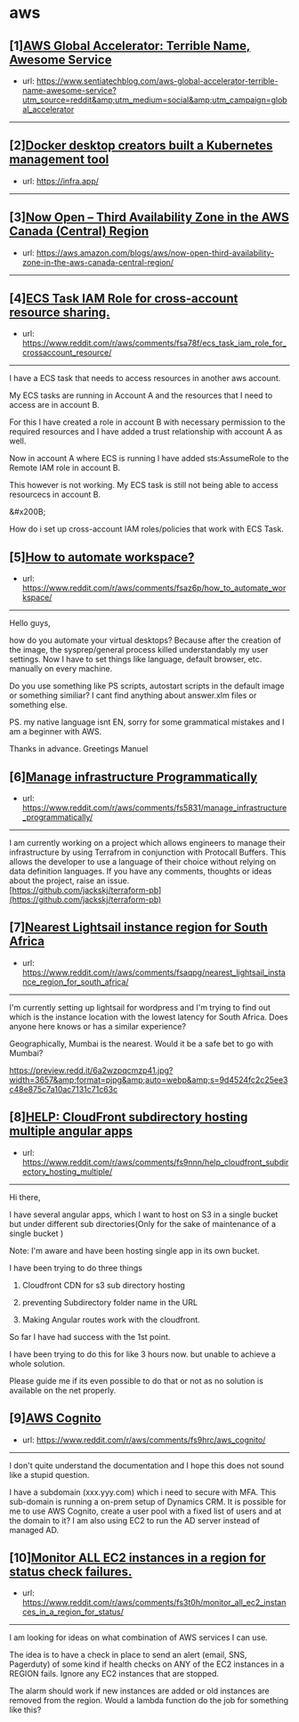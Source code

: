 # aws
## [1][AWS Global Accelerator: Terrible Name, Awesome Service](https://www.reddit.com/r/aws/comments/fsba7m/aws_global_accelerator_terrible_name_awesome/)
- url: https://www.sentiatechblog.com/aws-global-accelerator-terrible-name-awesome-service?utm_source=reddit&amp;utm_medium=social&amp;utm_campaign=global_accelerator
---

## [2][Docker desktop creators built a Kubernetes management tool](https://www.reddit.com/r/aws/comments/fs1lvy/docker_desktop_creators_built_a_kubernetes/)
- url: https://infra.app/
---

## [3][Now Open – Third Availability Zone in the AWS Canada (Central) Region](https://www.reddit.com/r/aws/comments/frrqky/now_open_third_availability_zone_in_the_aws/)
- url: https://aws.amazon.com/blogs/aws/now-open-third-availability-zone-in-the-aws-canada-central-region/
---

## [4][ECS Task IAM Role for cross-account resource sharing.](https://www.reddit.com/r/aws/comments/fsa78f/ecs_task_iam_role_for_crossaccount_resource/)
- url: https://www.reddit.com/r/aws/comments/fsa78f/ecs_task_iam_role_for_crossaccount_resource/
---
I have a ECS task that needs to access resources in another aws account. 

My ECS tasks are running in Account A and the resources that I need to access are in account B.

For this I have created a role in account B with necessary  permission to the required resources and I have added a trust relationship with account A as well.

Now in account A where ECS is running I have added  sts:AssumeRole to the Remote IAM role in account B.

This however is not working. My ECS task is still not being able to access resourcecs in account B.

&amp;#x200B;

How do i set up cross-account IAM roles/policies that work with ECS  Task.
## [5][How to automate workspace?](https://www.reddit.com/r/aws/comments/fsaz6p/how_to_automate_workspace/)
- url: https://www.reddit.com/r/aws/comments/fsaz6p/how_to_automate_workspace/
---
Hello guys,

how do you automate your virtual desktops? Because after the creation of the image, the sysprep/general process killed understandably my user settings. Now I have to set things like language, default browser, etc. manually on every machine.  


Do you use something like PS scripts, autostart scripts in the default image or something similiar? I cant find anything about answer.xlm files or something else. 

PS. my native language isnt EN, sorry for some grammatical mistakes and I am a beginner with AWS.   


Thanks in advance. Greetings Manuel
## [6][Manage infrastructure Programmatically](https://www.reddit.com/r/aws/comments/fs5831/manage_infrastructure_programmatically/)
- url: https://www.reddit.com/r/aws/comments/fs5831/manage_infrastructure_programmatically/
---
I am currently working on a project which allows engineers to manage their infrastructure by using Terrafrom in conjunction with Protocall Buffers.  This allows the developer to use a language of their choice without relying on data definition languages. If you have any comments, thoughts or ideas about the project, raise an issue.  
[https://github.com/jackskj/terraform-pb](https://github.com/jackskj/terraform-pb)
## [7][Nearest Lightsail instance region for South Africa](https://www.reddit.com/r/aws/comments/fsaqpg/nearest_lightsail_instance_region_for_south_africa/)
- url: https://www.reddit.com/r/aws/comments/fsaqpg/nearest_lightsail_instance_region_for_south_africa/
---
I'm currently setting up lightsail for wordpress and I'm trying to find out which is the instance location with the lowest latency for South Africa. Does anyone here knows or has a similar experience?

Geographically, Mumbai is the nearest. Would it be a safe bet to go with Mumbai?

https://preview.redd.it/6a2wzpqcmzp41.jpg?width=3657&amp;format=pjpg&amp;auto=webp&amp;s=9d4524fc2c25ee3c48e875c7a10ac7131c71c63c
## [8][HELP: CloudFront subdirectory hosting multiple angular apps](https://www.reddit.com/r/aws/comments/fs9nnn/help_cloudfront_subdirectory_hosting_multiple/)
- url: https://www.reddit.com/r/aws/comments/fs9nnn/help_cloudfront_subdirectory_hosting_multiple/
---
Hi there,

I have several angular apps, which I want to host on S3 in a single bucket but under different sub directories(Only for the sake of maintenance of a single bucket )

Note: I'm aware and have been hosting single app in its own bucket.

I have been trying to do three things 

1) Cloudfront CDN for s3 sub directory hosting

2) preventing Subdirectory folder name in the URL

3) Making Angular routes work with the cloudfront. 

So far I have had success with the 1st point.

I have been trying to do this for like 3 hours now. but unable to achieve a whole solution.

Please guide me if its even possible to do that or not as no solution is available on the net properly.
## [9][AWS Cognito](https://www.reddit.com/r/aws/comments/fs9hrc/aws_cognito/)
- url: https://www.reddit.com/r/aws/comments/fs9hrc/aws_cognito/
---
I don't quite understand the documentation and I hope this does not sound like a stupid question. 

I have a subdomain (xxx.yyy.com) which i need to secure with MFA. This sub-domain is running a on-prem setup of Dynamics CRM.  It is possible for me to use AWS Cognito, create a user pool with a fixed list of users and at the domain to it? I am also using EC2 to run the AD server instead of managed AD.
## [10][Monitor ALL EC2 instances in a region for status check failures.](https://www.reddit.com/r/aws/comments/fs3t0h/monitor_all_ec2_instances_in_a_region_for_status/)
- url: https://www.reddit.com/r/aws/comments/fs3t0h/monitor_all_ec2_instances_in_a_region_for_status/
---
I am looking for ideas on what combination of AWS services I can use.

The idea is to have a check in place to send an alert (email, SNS, Pagerduty) of some kind if health checks on ANY of the EC2 instances in a REGION fails. Ignore any EC2 instances that are stopped.

The alarm should work if new instances are added or old instances are removed from the region. Would a lambda function do the job for something like this?

